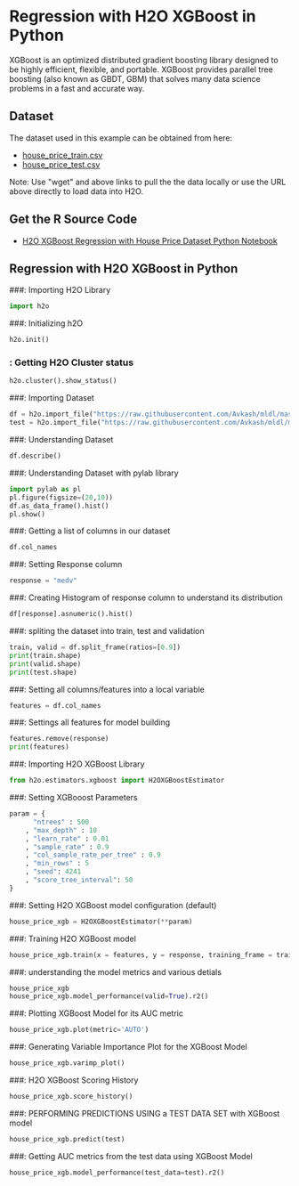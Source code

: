 # Regression with H2O XGBoost in Python #

XGBoost is an optimized distributed gradient boosting library designed to be highly efficient, flexible, and portable. XGBoost provides parallel tree boosting (also known as GBDT, GBM) that solves many data science problems in a fast and accurate way.

## Dataset ##
The dataset used in this example can be obtained from here:
 - [house_price_train.csv](https://raw.githubusercontent.com/Avkash/mldl/master/data/house_price_train.csv)
 - [house_price_test.csv](https://raw.githubusercontent.com/Avkash/mldl/master/data/house_price_test.csv)

Note: Use "wget" and above links to pull the the data locally or use the URL above directly to load data into H2O.
  
## Get the R Source Code ##
  - [H2O XGBoost Regression with House Price Dataset Python Notebook](https://github.com/Avkash/mldl/blob/master/notebook/h2o/H2O_XGBoost_Regression_HousePrice.ipynb)
  
## Regression with H2O XGBoost in Python ##

###: Importing H2O Library
```python
import h2o
```

###: Initializing h2O
```python
h2o.init()
```

### : Getting H2O Cluster status
```python
h2o.cluster().show_status()
```

###: Importing Dataset
```python
df = h2o.import_file("https://raw.githubusercontent.com/Avkash/mldl/master/data/house_price_train.csv")
test = h2o.import_file("https://raw.githubusercontent.com/Avkash/mldl/master/data/house_price_test.csv")
```

###: Understanding Dataset
```python
df.describe()
```

###: Understanding Dataset with pylab library
```python
import pylab as pl
pl.figure(figsize=(20,10))
df.as_data_frame().hist()
pl.show()
```

###: Getting a list of columns in our dataset
```python
df.col_names
```

###: Setting Response column
```python
response = "medv"
```

###: Creating Histogram of response column to understand its distribution
```python
df[response].asnumeric().hist()
```

###: spliting the dataset into train, test and validation  
```python
train, valid = df.split_frame(ratios=[0.9])
print(train.shape)
print(valid.shape)
print(test.shape)
```

###: Setting all columns/features into a local variable
```python
features = df.col_names
```

###: Settings all features for model building
```python
features.remove(response)
print(features)
```

###: Importing H2O XGBoost Library
```python
from h2o.estimators.xgboost import H2OXGBoostEstimator
```

###: Setting XGBooost Parameters
```python
param = {
      "ntrees" : 500
    , "max_depth" : 10
    , "learn_rate" : 0.01
    , "sample_rate" : 0.9
    , "col_sample_rate_per_tree" : 0.9
    , "min_rows" : 5
    , "seed": 4241
    , "score_tree_interval": 50
}
```

###: Setting H2O XGBoost model configuration (default)
```python
house_price_xgb = H2OXGBoostEstimator(**param)
```

###: Training H2O XGBoost model 
```python
house_price_xgb.train(x = features, y = response, training_frame = train, validation_frame = valid)
```

###: understanding the model metrics and various detials
```python
house_price_xgb
house_price_xgb.model_performance(valid=True).r2()
```

###: Plotting XGBoost  Model for its AUC metric 
```python
house_price_xgb.plot(metric='AUTO')
```

###: Generating Variable Importance Plot for the XGBoost Model
```python
house_price_xgb.varimp_plot()
```

###:  H2O XGBoost Scoring History
```python
house_price_xgb.score_history()
```

###: PERFORMING PREDICTIONS USING a TEST DATA SET with XGBoost model
```python
house_price_xgb.predict(test)
```

###: Getting AUC metrics from the test data using XGBoost  Model
```python
house_price_xgb.model_performance(test_data=test).r2()
```
